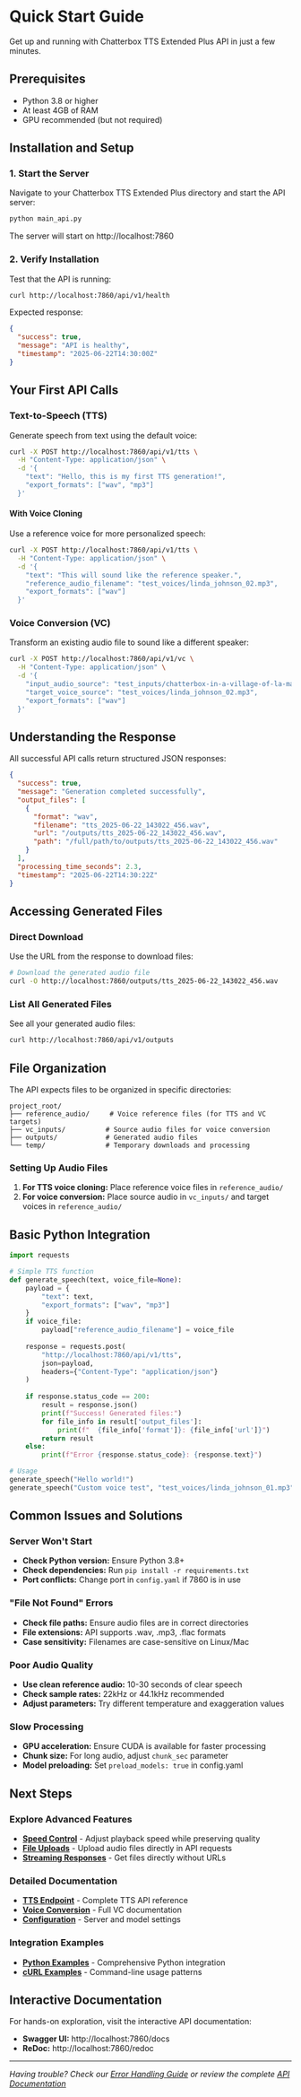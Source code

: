 # Quick Start Guide

Get up and running with Chatterbox TTS Extended Plus API in just a few minutes.

## Prerequisites

- Python 3.8 or higher
- At least 4GB of RAM
- GPU recommended (but not required)

## Installation and Setup

### 1. Start the Server

Navigate to your Chatterbox TTS Extended Plus directory and start the API server:

```bash
python main_api.py
```

The server will start on http://localhost:7860

### 2. Verify Installation

Test that the API is running:

```bash
curl http://localhost:7860/api/v1/health
```

Expected response:
```json
{
  "success": true,
  "message": "API is healthy",
  "timestamp": "2025-06-22T14:30:00Z"
}
```

## Your First API Calls

### Text-to-Speech (TTS)

Generate speech from text using the default voice:

```bash
curl -X POST http://localhost:7860/api/v1/tts \
  -H "Content-Type: application/json" \
  -d '{
    "text": "Hello, this is my first TTS generation!",
    "export_formats": ["wav", "mp3"]
  }'
```

#### With Voice Cloning

Use a reference voice for more personalized speech:

```bash
curl -X POST http://localhost:7860/api/v1/tts \
  -H "Content-Type: application/json" \
  -d '{
    "text": "This will sound like the reference speaker.",
    "reference_audio_filename": "test_voices/linda_johnson_02.mp3",
    "export_formats": ["wav"]
  }'
```

### Voice Conversion (VC)

Transform an existing audio file to sound like a different speaker:

```bash
curl -X POST http://localhost:7860/api/v1/vc \
  -H "Content-Type: application/json" \
  -d '{
    "input_audio_source": "test_inputs/chatterbox-in-a-village-of-la-mancha.mp3",
    "target_voice_source": "test_voices/linda_johnson_02.mp3",
    "export_formats": ["wav"]
  }'
```

## Understanding the Response

All successful API calls return structured JSON responses:

```json
{
  "success": true,
  "message": "Generation completed successfully",
  "output_files": [
    {
      "format": "wav",
      "filename": "tts_2025-06-22_143022_456.wav",
      "url": "/outputs/tts_2025-06-22_143022_456.wav",
      "path": "/full/path/to/outputs/tts_2025-06-22_143022_456.wav"
    }
  ],
  "processing_time_seconds": 2.3,
  "timestamp": "2025-06-22T14:30:22Z"
}
```

## Accessing Generated Files

### Direct Download

Use the URL from the response to download files:

```bash
# Download the generated audio file
curl -O http://localhost:7860/outputs/tts_2025-06-22_143022_456.wav
```

### List All Generated Files

See all your generated audio files:

```bash
curl http://localhost:7860/api/v1/outputs
```

## File Organization

The API expects files to be organized in specific directories:

```
project_root/
├── reference_audio/     # Voice reference files (for TTS and VC targets)
├── vc_inputs/          # Source audio files for voice conversion
├── outputs/            # Generated audio files
└── temp/               # Temporary downloads and processing
```

### Setting Up Audio Files

1. **For TTS voice cloning:** Place reference voice files in `reference_audio/`
2. **For voice conversion:** Place source audio in `vc_inputs/` and target voices in `reference_audio/`

## Basic Python Integration

```python
import requests

# Simple TTS function
def generate_speech(text, voice_file=None):
    payload = {
        "text": text,
        "export_formats": ["wav", "mp3"]
    }
    if voice_file:
        payload["reference_audio_filename"] = voice_file
    
    response = requests.post(
        "http://localhost:7860/api/v1/tts",
        json=payload,
        headers={"Content-Type": "application/json"}
    )
    
    if response.status_code == 200:
        result = response.json()
        print(f"Success! Generated files:")
        for file_info in result['output_files']:
            print(f"  {file_info['format']}: {file_info['url']}")
        return result
    else:
        print(f"Error {response.status_code}: {response.text}")

# Usage
generate_speech("Hello world!")
generate_speech("Custom voice test", "test_voices/linda_johnson_01.mp3")
```

## Common Issues and Solutions

### Server Won't Start
- **Check Python version:** Ensure Python 3.8+
- **Check dependencies:** Run `pip install -r requirements.txt`
- **Port conflicts:** Change port in `config.yaml` if 7860 is in use

### "File Not Found" Errors
- **Check file paths:** Ensure audio files are in correct directories
- **File extensions:** API supports .wav, .mp3, .flac formats
- **Case sensitivity:** Filenames are case-sensitive on Linux/Mac

### Poor Audio Quality
- **Use clean reference audio:** 10-30 seconds of clear speech
- **Check sample rates:** 22kHz or 44.1kHz recommended
- **Adjust parameters:** Try different temperature and exaggeration values

### Slow Processing
- **GPU acceleration:** Ensure CUDA is available for faster processing
- **Chunk size:** For long audio, adjust `chunk_sec` parameter
- **Model preloading:** Set `preload_models: true` in config.yaml

## Next Steps

### Explore Advanced Features
- **[Speed Control](guides/advanced-features.md#speed-control)** - Adjust playback speed while preserving quality
- **[File Uploads](guides/file-uploads.md)** - Upload audio files directly in API requests
- **[Streaming Responses](guides/streaming-responses.md)** - Get files directly without URLs

### Detailed Documentation
- **[TTS Endpoint](endpoints/tts.md)** - Complete TTS API reference
- **[Voice Conversion](endpoints/voice-conversion.md)** - Full VC documentation
- **[Configuration](reference/configuration.md)** - Server and model settings

### Integration Examples
- **[Python Examples](schemas/examples/python-examples.md)** - Comprehensive Python integration
- **[cURL Examples](schemas/examples/curl-examples.md)** - Command-line usage patterns

## Interactive Documentation

For hands-on exploration, visit the interactive API documentation:
- **Swagger UI:** http://localhost:7860/docs
- **ReDoc:** http://localhost:7860/redoc

---

*Having trouble? Check our [Error Handling Guide](guides/error-handling.md) or review the complete [API Documentation](README.md)*